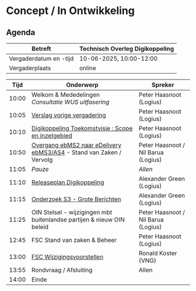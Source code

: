 
# Concept / In Ontwikkeling

## Agenda

| Betreft                | Technisch Overleg Digikoppeling |
| ---------------------- | ------------------------------- |
| Vergaderdatum en -tijd | 10-06-2025, 10:00-12:00         |
| Vergaderplaats         | online |                         |

| Tijd | Onderwerp |Spreker|
| --- | --- | --- |  
| 10:00| Welkom & Mededelingen   <BR> _Consultatie WUS uitfasering_|    Peter Haasnoot (Logius) |
| 10:05| [Verslag vorige vergadering](https://github.com/Logius-standaarden/Overleg/blob/main/Digikoppeling/2025-03-19/2024-12-10%20%20Verslag%20TO%20Digikoppeling%20v1.0.pdf)       |    Peter Haasnoot (Logius) |
| 10:10 | [Digikoppeling Toekomstvisie : Scope en inzetgebied](#digikoppeling-toekomstvisie) <BR>| Peter Haasnoot (Logius) | 
| 10:50  | [Overgang ebMS2 naar eDelivery ebMS3/AS4](#overgang-ebms2-naar-edelivery-ebms3as4) - Stand van Zaken / Vervolg  | Peter Haasnoot / Nil Barua (Logius)| 
| 11:05 | _Pauze_ | _Allen_ |
| 11:10 | [Releaseplan Digikoppeling](https://github.com/orgs/Logius-standaarden/projects/4)      |    Alexander Green (Logius) |
| 11:15 | [Onderzoek S3 - Grote Berichten](#onderzoek-s3---grote-berichten) | Alexander Green (Logius) |
| 11:25  | OIN Stelsel - wijzigingen mbt buitenlandse partijen & nieuw OIN beleid<BR> | Peter Haasnoot  / Nil Barua (Logius)|
|12:45 | FSC Stand van zaken & Beheer | Peter Haasnoot (Logius)|
|13:00 | [FSC Wijzigingsvoorstellen](https://github.com/Logius-standaarden/fsc-core/pulls?q=is%3Apr+is%3Aopen+created%3A%3C%3D2025-02-01) | Ronald Koster (VNG)  |
|13:55  | Rondvraag / Afsluiting | Allen | 
|14:00 | Einde |
